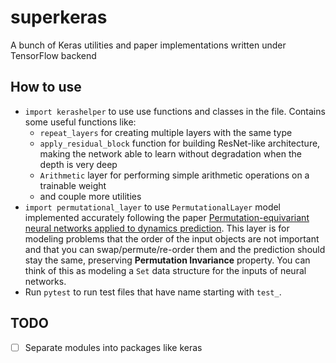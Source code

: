 # superkeras
A bunch of Keras utilities and paper implementations written under TensorFlow backend

## How to use
- `import kerashelper` to use use functions and classes in the file. Contains some useful functions like:
  - `repeat_layers` for creating multiple layers with the same type
  - `apply_residual_block` function for building ResNet-like architecture, making the network able to learn without
    degradation when the depth is very deep
  - `Arithmetic` layer for performing simple arithmetic operations on a trainable weight
  - and couple more utilities
- `import permutational_layer` to use `PermutationalLayer` model implemented accurately following the paper [Permutation-equivariant neural networks applied to dynamics prediction](https://arxiv.org/pdf/1612.04530.pdf).
  This layer is for modeling problems that the order of the input objects are not important and that you can swap/permute/re-order them and the prediction should stay the same, preserving **Permutation Invariance** property. You can think of this as modeling a `Set` data structure for the inputs of neural networks.
- Run `pytest` to run test files that have name starting with `test_`.

## TODO
- [ ] Separate modules into packages like keras
